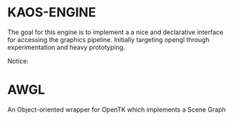KAOS-ENGINE
====

The goal for this engine is to implement a a nice and declarative interface for accessing the graphics pipeline. 
Initially targeting opengl through experimentation and heavy prototyping.


Notice: 




AWGL
====

An Object-oriented wrapper for OpenTK which implements a Scene Graph